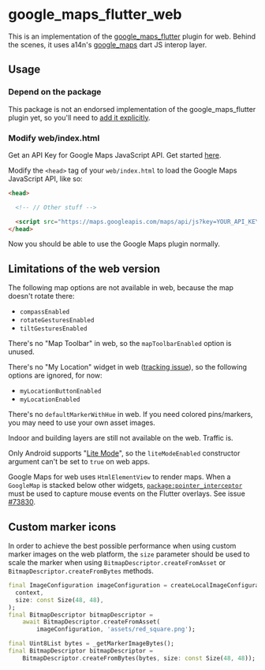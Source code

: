 # google_maps_flutter_web

<?code-excerpt path-base="excerpts/packages/google_maps_flutter_web_integration_tests"?>

This is an implementation of the [google_maps_flutter](https://pub.dev/packages/google_maps_flutter) plugin for web. Behind the scenes, it uses a14n's [google_maps](https://pub.dev/packages/google_maps) dart JS interop layer.

## Usage

### Depend on the package

This package is not an endorsed implementation of the google_maps_flutter plugin yet, so you'll need to 
[add it explicitly](https://pub.dev/packages/google_maps_flutter_web/install).

### Modify web/index.html

Get an API Key for Google Maps JavaScript API. Get started [here](https://developers.google.com/maps/documentation/javascript/get-api-key).

Modify the `<head>` tag of your `web/index.html` to load the Google Maps JavaScript API, like so:

```html
<head>

  <!-- // Other stuff -->

  <script src="https://maps.googleapis.com/maps/api/js?key=YOUR_API_KEY"></script>
</head>
```

Now you should be able to use the Google Maps plugin normally.

## Limitations of the web version

The following map options are not available in web, because the map doesn't rotate there:

* `compassEnabled`
* `rotateGesturesEnabled`
* `tiltGesturesEnabled`

There's no "Map Toolbar" in web, so the `mapToolbarEnabled` option is unused.

There's no "My Location" widget in web ([tracking issue](https://github.com/flutter/flutter/issues/64073)), so the following options are ignored, for now:

* `myLocationButtonEnabled`
* `myLocationEnabled`

There's no `defaultMarkerWithHue` in web. If you need colored pins/markers, you may need to use your own asset images.

Indoor and building layers are still not available on the web. Traffic is.

Only Android supports "[Lite Mode](https://developers.google.com/maps/documentation/android-sdk/lite)", so the `liteModeEnabled` constructor argument can't be set to `true` on web apps.

Google Maps for web uses `HtmlElementView` to render maps. When a `GoogleMap` is stacked below other widgets, [`package:pointer_interceptor`](https://www.pub.dev/packages/pointer_interceptor) must be used to capture mouse events on the Flutter overlays. See issue [#73830](https://github.com/flutter/flutter/issues/73830).

## Custom marker icons

In order to achieve the best possible performance when using custom marker images on the web platform, the `size` parameter should be used to scale the marker when using `BitmapDescriptor.createFromAsset` or `BitmapDescriptor.createFromBytes` methods.

<?code-excerpt "readme_excerpts.dart (CreateFromAsset)"?>
```dart
final ImageConfiguration imageConfiguration = createLocalImageConfiguration(
  context,
  size: const Size(48, 48),
);
final BitmapDescriptor bitmapDescriptor =
    await BitmapDescriptor.createFromAsset(
        imageConfiguration, 'assets/red_square.png');
```

<?code-excerpt "readme_excerpts.dart (CreateFromBytes)"?>
```dart
final Uint8List bytes = _getMarkerImageBytes();
final BitmapDescriptor bitmapDescriptor =
    BitmapDescriptor.createFromBytes(bytes, size: const Size(48, 48));
```
